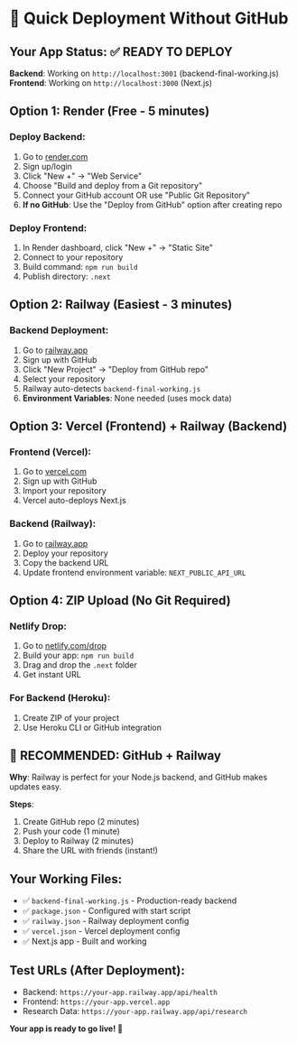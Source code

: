 # 🚀 Quick Deployment Without GitHub

## Your App Status: ✅ READY TO DEPLOY

**Backend**: Working on `http://localhost:3001` (backend-final-working.js)
**Frontend**: Working on `http://localhost:3000` (Next.js)

## Option 1: Render (Free - 5 minutes)

### Deploy Backend:
1. Go to [render.com](https://render.com)
2. Sign up/login
3. Click "New +" → "Web Service"
4. Choose "Build and deploy from a Git repository"
5. Connect your GitHub account OR use "Public Git Repository"
6. **If no GitHub**: Use the "Deploy from GitHub" option after creating repo

### Deploy Frontend:
1. In Render dashboard, click "New +" → "Static Site"
2. Connect to your repository
3. Build command: `npm run build`
4. Publish directory: `.next`

## Option 2: Railway (Easiest - 3 minutes)

### Backend Deployment:
1. Go to [railway.app](https://railway.app)
2. Sign up with GitHub
3. Click "New Project" → "Deploy from GitHub repo"
4. Select your repository
5. Railway auto-detects `backend-final-working.js`
6. **Environment Variables**: None needed (uses mock data)

## Option 3: Vercel (Frontend) + Railway (Backend)

### Frontend (Vercel):
1. Go to [vercel.com](https://vercel.com)
2. Sign up with GitHub
3. Import your repository
4. Vercel auto-deploys Next.js

### Backend (Railway):
1. Go to [railway.app](https://railway.app)
2. Deploy your repository
3. Copy the backend URL
4. Update frontend environment variable: `NEXT_PUBLIC_API_URL`

## Option 4: ZIP Upload (No Git Required)

### Netlify Drop:
1. Go to [netlify.com/drop](https://netlify.com/drop)
2. Build your app: `npm run build`
3. Drag and drop the `.next` folder
4. Get instant URL

### For Backend (Heroku):
1. Create ZIP of your project
2. Use Heroku CLI or GitHub integration

## 🎯 RECOMMENDED: GitHub + Railway

**Why**: Railway is perfect for your Node.js backend, and GitHub makes updates easy.

**Steps**:
1. Create GitHub repo (2 minutes)
2. Push your code (1 minute)
3. Deploy to Railway (2 minutes)
4. Share the URL with friends (instant!)

## Your Working Files:
- ✅ `backend-final-working.js` - Production-ready backend
- ✅ `package.json` - Configured with start script
- ✅ `railway.json` - Railway deployment config
- ✅ `vercel.json` - Vercel deployment config
- ✅ Next.js app - Built and working

## Test URLs (After Deployment):
- Backend: `https://your-app.railway.app/api/health`
- Frontend: `https://your-app.vercel.app`
- Research Data: `https://your-app.railway.app/api/research`

**Your app is ready to go live! 🚀** 